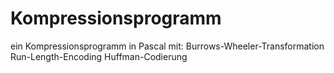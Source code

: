 # Kompressionsprogramm
ein Kompressionsprogramm in Pascal mit: 
Burrows-Wheeler-Transformation 
Run-Length-Encoding 
Huffman-Codierung
